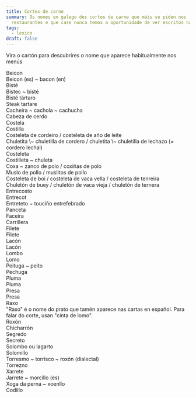 ```yaml
---
title: Cortes de carne
summary: Os nomes en galego dos cortes de carne que máis se piden nos
  restaurantes e que case nunca temos a oportunidade de ver escritos nas cartas
tags:
  - lexico
draft: false
---
```

Vira o cartón para descubrires o nome que aparece habitualmente nos menús

<e-card color="1">
  <div>Beicon</div>
  <div>Beicon (es) ~ bacon (en)</div>
</e-card>

<e-card color="2">
  <div>Bisté </div>
  <div>Bistec ~ bisté</div>
</e-card>

<e-card color="3">
  <div>Bisté tártaro</div>
  <div>Steak tartare</div>
</e-card>

<e-card color="4">
  <div>Cacheira ~ cachola ~ cachucha</div>
  <div>Cabeza de cerdo</div>
</e-card>

<e-card color="5">
  <div>Costela</div>
  <div>Costilla</div>
</e-card>

<e-card color="6">
  <div>Costeleta de cordeiro / costeleta de año de leite</div>
  <div>Chuletita \~ chuletilla de cordero / chuletita \~ chuletilla de lechazo (= cordero lechal)</div>
</e-card>

<e-card color="7">
  <div>Costeleta</div>
  <div>Costilleta ~ chuleta</div>
</e-card>

<e-card color="8">
  <div>Coxa ~ zanco de polo / coxiñas de polo</div>
  <div>Muslo de pollo / muslitos de pollo</div>
</e-card>

<e-card color="9">
  <div>Costeleta de boi / costeleta de vaca vella / costeleta de tenreira</div>
  <div>Chuletón de buey / chuletón de vaca vieja / chuletón de ternera</div>
</e-card>

<e-card color="10">
  <div>Entrecosto</div>
  <div>Entrecot</div>
</e-card>

<e-card color="1">
  <div>Entreteto ~ touciño entrefebrado</div>
  <div>Panceta</div>
</e-card>

<e-card color="2">
  <div>Faceira</div>
  <div>Carrillera</div>
</e-card>

<e-card color="3">
  <div>Filete</div>
  <div>Filete</div>
</e-card>

<e-card color="4">
  <div>Lacón</div>
  <div>Lacón</div>
</e-card>

<e-card color="5">
  <div>Lombo</div>
  <div>Lomo</div>
</e-card>

<e-card color="6">
  <div>Peituga ~ peito</div>
  <div>Pechuga</div>
</e-card>

<e-card color="7">
  <div>Pluma</div>
  <div>Pluma</div>
</e-card>

<e-card color="8">
  <div>Presa</div>
  <div>Presa</div>
</e-card>

<e-card color="9">
  <div>Raxo</div>
  <div>"Raxo" é o nome do prato que tamén aparece nas cartas en español. Para falar do corte, usan "cinta de lomo".</div>
</e-card>

<e-card color="10">
  <div>Roxón</div>
  <div>Chicharrón</div>
</e-card>

<e-card color="1">
  <div>Segredo</div>
  <div>Secreto</div>
</e-card>

<e-card color="2">
  <div>Solombo ou lagarto</div>
  <div>Solomillo</div>
</e-card>

<e-card color="3">
  <div>Torresmo ~ torrisco ~ roxón (dialectal)</div>
  <div>Torrezno</div>
</e-card>

<e-card color="4">
  <div>Xarrete</div>
  <div>Jarrete ~ morcillo (es)</div>
</e-card>

<e-card color="5">
  <div>Xoga da perna ~ xoenllo</div>
  <div>Codillo</div>
</e-card>